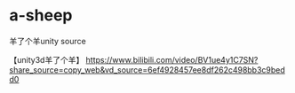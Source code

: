 # a-sheep
羊了个羊unity source

【unity3d羊了个羊】 https://www.bilibili.com/video/BV1ue4y1C7SN?share_source=copy_web&vd_source=6ef4928457ee8df262c498bb3c9bedd0

